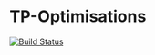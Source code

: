 # TP-Optimisations
[![Build Status](https://travis-ci.org/PReynaud/TP-Optimisations.svg)](https://travis-ci.org/PReynaud/TP-Optimisations)
